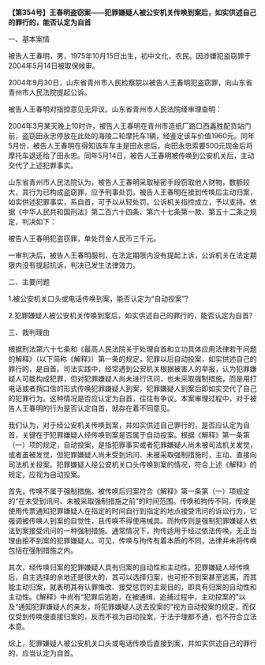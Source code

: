 **【第354号】王春明盗窃案——犯罪嫌疑人被公安机关传唤到案后，如实供述自己的罪行的，能否认定为自首**

一、基本案情

被告人王春明，男，1975年10月15日出生，初中文化，农民。因涉嫌犯盗窃罪于2004年5月14日被取保候审。

2004年9月30日，山东省青州市人民检察院以被告人王春明犯盗窃罪，向山东省青州市人民法院提起公诉。

被告人王春明对指控意见无异议。山东省青州市人民法院经审理查明：

2004年3月某天晚上10时许，被告人王春明在青州市造纸厂路口西鑫胜配货站门前，盗窃田永忠停放在此处的海陵二轮摩托车1辆，经鉴定该车价值1960元。同年5月份，被告人王春明在得知该车车主是田永忠后，向田永忠索要500元现金后将摩托车退还给了田永忠。同年5月14日，被告人王春明被传唤到公安机关后，主动交代了上述犯罪事实。

山东省青州市人民法院认为，被告人王春明采取秘密手段窃取他人财物，数额较大，其行为已构成盗窃罪，应予刑事处罚。被告人王春明在接到传唤后主动归案，如实供述犯罪事实，系自首，可予以从轻处罚。公诉机关指控成立，予以支持。依据《中华人民共和国刑法》第二百六十四条、第六十七条第一款、第五十二条之规定，判决如下：

被告人王春明犯盗窃罪，单处罚金人民币三千元。

一审判决后，被告人王春明服判，在法定期限内没有提起上诉，公诉机关在法定期限内没有提起抗诉，判决已发生法律效力。

二、主要问题

1.被公安机关口头或电话传唤到案，能否认定为“自动投案”?

2.犯罪嫌疑人被公安机关传唤到案后，如实供述自己的罪行的，能否认定为自首?

三、裁判理由

根据刑法第六十七条和《最高人民法院关于处理自首和立功具体应用法律若干问题的解释》（以下简称《解释》）第一条的规定，犯罪以后自动投案，如实供述自己的罪行的，是自首。司法实践中，经常遇到公安机关根据被害人的举报，认为犯罪嫌疑人可能构成犯罪，但对犯罪嫌疑人尚未进行讯问，也未采取强制措施，而是用打电话或者捎口信的形式传唤犯罪嫌疑人到案，犯罪嫌疑人到案后即如实交代了自己的犯罪行为。这种情况是否应认定为自首，往往有争议。本案审理过程中，对于被告人王春明的行为是否认定自首，就存在着不同意见。

我们认为，对于经公安机关传唤到案，并如实供述自己罪行的，是否应认定为自首，关键在于犯罪嫌疑人经传唤到案是否属于自动投案。根据《解释》第一条第（一）项的规定，自动投案，是指犯罪事实或者犯罪嫌疑人尚未被司法机关发觉，或者虽被发觉，但犯罪嫌疑人尚未受到讯问、未被采取强制措施时，主动、直接向司法机关投案。犯罪嫌疑人经公安机关口头传唤到案的情况，符合上述《解释》的规定，应视为自动投案。

首先，传唤不属于强制措施。被传唤后归案符合《解释》第一条第（一）项规定的“在未受到讯问、未被采取强制措施之前”的时间范围。传唤和拘传不同，传唤是使用传票通知犯罪嫌疑人在指定的时间自行到指定的地点接受讯问的诉讼行为，它强调被传唤人到案的自觉性，且传唤不得使用械具。而拘传则是强制犯罪嫌疑人依法到案接受讯问的一种强制措施。通常情况下，拘传适用于经过依法传唤，无正当理由拒不到案的犯罪嫌疑人。可见，传唤与拘传有着本质的不同，法律并未将传唤包括在强制措施之内。

其次，经传唤归案的犯罪嫌疑人具有归案的自动性和主动性。犯罪嫌疑人经传唤后，自主选择的余地还是很大的，其可以选择归案，也可拒不到案甚至逃离，而其能主动归案，就表明其有认罪悔改、接受惩罚的主观目的，即具有归案的自动性和主动性。《解释》中尚有“犯罪后逃跑，在被通缉、追捕过程中，主动投案的”以及“通知犯罪嫌疑人的亲友，将犯罪嫌疑人送去投案的”视为自动投案的规定，而仅仅受到传唤便直接归案的，反而不视为自动投案，于法于理都不通，也不符合立法本意。

综上，犯罪嫌疑人被公安机关口头或电话传唤后直接到案，并如实供述自己的罪行的，应当认定为自首。